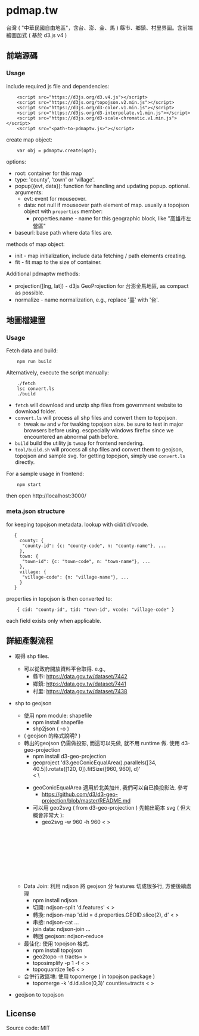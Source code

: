 # pdmap.tw

台灣 ( "中華民國自由地區"，含台、澎、金、馬 ) 縣市、鄉鎮、村里界圖。含前端繪圖函式 ( 基於 d3.js v4 )


## 前端源碼

### Usage

include required js file and dependencies:

```
    <script src="https://d3js.org/d3.v4.js"></script>
    <script src="https://d3js.org/topojson.v2.min.js"></script>
    <script src="https://d3js.org/d3-color.v1.min.js"></script>
    <script src="https://d3js.org/d3-interpolate.v1.min.js"></script>
    <script src="https://d3js.org/d3-scale-chromatic.v1.min.js"></script>
    <script src="<path-to-pdmaptw.js>"></script>
```


create map object:

```
    var obj = pdmaptw.create(opt);
```

options:

 * root: container for this map
 * type: 'county', 'town' or 'village'.
 * popup({evt, data}): function for handling and updating popup. optional. arguments:
   - evt: event for mouseover.
   - data: not null if mouseover path element of map. usually a topojson object with `properties` member:
     - properties.name - name for this geographic block, like "高雄市左營區"
 * baseurl: base path where data files are.


methods of map object:
 * init - map initialization, include data fetching / path elements creating.
 * fit - fit map to the size of container.

Additional pdmaptw methods:
 * projection([lng, lat]) - d3js GeoProjection for 台澎金馬地區, as compact as possible.
 * normalize - name normalization, e.g., replace '臺' with '台'.


## 地圖檔建置

### Usage

Fetch data and build:

```
    npm run build
```

Alternatively, execute the script manually:

```
    ./fetch
    lsc convert.ls
    ./build
```

 * `fetch` will download and unzip shp files from government website to download folder.
 * `convert.ls` will process all shp files and convert them to topojson.
   - tweak `mw` and `w` for twaking topojson size. be sure to test in major browsers before using.
     escpecially windows firefox since we encountered an abnormal path before.
 * `build` build the utility js `twmap` for frontend rendering.
 * `tool/build.sh` will process all shp files and convert them to geojson, topojson and sample svg. for getting topojson, simply use `convert.ls` directly.

For a sample usage in frontend:

```
    npm start
```

then open http://localhost:3000/



### meta.json structure

for keeping topojson metadata. lookup with cid/tid/vcode.

```
   {
     county: {
      "county-id": {c: "county-code", n: "county-name"}, ...
     },
     town: {
      "town-id": {c: "town-code", n: "town-name"}, ...
     },
     village: {
      "village-code": {n: "village-name"}, ...
     }
   }
```

properties in topojson is then converted to: 

```
    { cid: "county-id", tid: "town-id", vcode: "village-code" }
```

each field exists only when applicable.


## 詳細產製流程

 * 取得 shp files. 
   - 可以從政府開放資料平台取得. e.g., 
     - 縣市: https://data.gov.tw/dataset/7442
     - 鄉鎮: https://data.gov.tw/dataset/7441
     - 村里: https://data.gov.tw/dataset/7438
 * shp to geojson
   - 使用 npm module: shapefile
     - npm install shapefile
     - shp2json <shp-file> ( -o <json> )
   * ( geojson 的格式說明? )
   - 轉出的geojson 仍需做投影, 而這可以先做, 就不用 runtime 做. 使用 d3-geo-projection
     - npm install d3-geo-projection
     - geoproject 'd3.geoConicEqualArea().parallels([34, 40.5]).rotate([120, 0]).fitSize([960, 960], d)' \
       < <geojson> \
       > <geojson>
     - geoConicEqualArea 適用於北美加州, 我們可以自已換投影法. 參考
       - https://github.com/d3/d3-geo-projection/blob/master/README.md
     - 可以用 geo2svg ( from d3-geo-projection ) 先輸出範本 svg ( 但大概會非常大 ):
       - geo2svg -w 960 -h 960 < <geojson> > <svg>
   - Data Join: 利用 ndjson 將 geojson 分 features 切成很多行, 方便後續處理
     - npm install ndjson
     - 切開: ndjson-split 'd.features' < <geojson> > <nd-geojson>
     - 轉換: ndjson-map 'd.id = d.properties.GEOID.slice(2), d' < <nd-geojson> > <nd-alt-geojson>
     - 串接: ndjson-cat <nd-alt-geojson> ...
     - join data: ndjson-join ...
     - 轉回 geojson: ndjson-reduce
   - 最佳化: 使用 topojson 格式.
     - npm install topojson
     - geo2topo -n tracts=<geojson> > <topojson>
     - toposimplify -p 1 -f  < <topojson> > <topojson2>
     - topoquantize 1e5 < <topojson2> > <topojson3>
   - 合併行政區塊: 使用 topomerge ( in topojson package )
     - topomerge -k 'd.id.slice(0,3)' counties=tracts < <topojson3> > <topojson4>

 * geojson to topojson

## License

Source code: MIT

